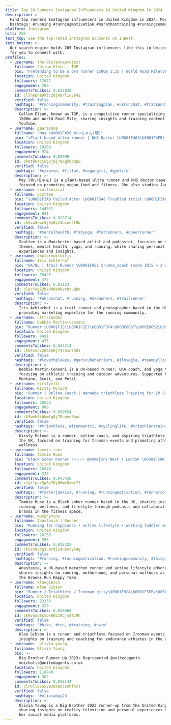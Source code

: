 ```yaml
---
title: Top 10 Runners Instagram Influencers In United Kingdom In 2024
description: >-
  Find top runners Instagram influencers in United Kingdom in 2024. Most popular
  hashtags: #running #runningmotivation #marathontraining #runningcommunity.
platform: Instagram
hits: 205
text_top: See the top-rated Instagram accounts on inBeat.
text_bottom: >-
  Our search engine holds 205 Instagram influencers like this in United Kingdom
  for you to connect with.
profiles:
  - username: the.distanceproject
    fullname: Callum Elson | TDP
    bio: "Pretending to be a pro runner 1500m 3:35 | World Road Mile\U0001F948 YouTube ⤵️"
    location: United Kingdom
    followers: 17677
    engagement: 700
    commentsToLikes: 0.012826
    id: clln6pne9mlcz0j08rl1uv842
    verified: false
    hashtags: '#runningcommunity, #trainingplan, #ukrunchat, #trackandfield'
    description: >-
      Callum Elson, known as TDP, is a competitive runner specializing in the
      1500m and World Road Mile, sharing insights and training content on
      YouTube.
  - username: gaarasama
    fullname: "May \U0001F439 めいちゃん(瑂)"
    bio: "▫️Plant-based ultra runner | NHS Doctor \U0001F469\U0001F3FB‍⚕️ ▫️Promoting vegan food & fitness! \U0001F3C3\U0001F3FB‍♀️\U0001F3CB\U0001F3FB‍♀️\U0001F331 ▫️日本語を勉強しています \U0001F4D6\U0001F4DA ▫️London | \U0001F1EC\U0001F1E7\U0001F1EE\U0001F1EA\U0001F1F2\U0001F1FE\U0001F1E8\U0001F1F3"
    location: United Kingdom
    followers: 10260
    engagement: 924
    commentsToLikes: 0.02099
    id: ck8tb64ciug3j0j78pgkbcmpu
    verified: false
    hashtags: '#nikerun, #fitfam, #vegangirl, #gymlife'
    description: >-
      May (めいちゃん) is a plant-based ultra runner and NHS doctor based in the UK,
      focused on promoting vegan food and fitness. She also studies Japanese.
  - username: scotteeisfat
    fullname: Scottee
    bio: "\U0001F3AD Failed Actor \U0001F3A8 Troubled Artist \U0001F3A4 Self Help Podcast - Out Now! \U0001F4AD Online Yoga - @wonkee.club \U0001F45F Amateur Runner \U0001F9E0 Autistic + Mad \U0001F4CD Manchester, UK"
    location: United Kingdom
    followers: 144531
    engagement: 841
    commentsToLikes: 0.028714
    id: ck5zw5nwc5j5e0i14bzen4t9b
    verified: false
    hashtags: '#mentalhealth, #fatyoga, #fatrunners, #queerrunner'
    description: >-
      Scottee is a Manchester-based artist and podcaster, focusing on self-help
      themes, mental health, yoga, and running, while sharing personal
      experiences and insights.
  - username: explorewithiris_
    fullname: Iris Achterhof
    bio: "UK/NL | Trail Runner \U0001FAE1 @runna_coach (code IRIS > 2 weeks free) \U0001F4F8 Photographer – @irisachterhof.photography ⛰️ Marketing – @peaky_runners"
    location: United Kingdom
    followers: 35425
    engagement: 475
    commentsToLikes: 0.01123
    id: clpcfeg22bxd90k08vt8tuqhe
    verified: false
    hashtags: '#ukrunchat, #running, #ukrunners, #trailrunner'
    description: >-
      Iris Achterhof is a trail runner and photographer based in the UK, also
      providing marketing expertise for the running community.
  - username: ultrarundmc
    fullname: Debbie Martin-Consani
    bio: "Runner \U0001F1EC\U0001F1E7\U0001F3F4\U000E0067\U000E0062\U000E0073\U000E0063\U000E0074\U000E007F Supported by Montane, Scott and Petzl. UKA coach \U0001F3C3‍♀️200hr YTT \U0001F9D8‍♀️ Team @centurionrunning \U0001F4CDGlasgow"
    location: United Kingdom
    followers: 8491
    engagement: 473
    commentsToLikes: 0.044214
    id: ck6tmmoc284ih0j71rmsn6h01
    verified: false
    hashtags: '#lovethelakes, #garscubeharriers, #ilovegla, #teampyllon'
    description: >-
      Debbie Martin-Consani is a UK-based runner, UKA coach, and yoga teacher,
      focusing on athletic training and outdoor adventures. Supported by
      Montane, Scott, and Petzl.
  - username: kirstymfit
    fullname: Kirsty Mcleod
    bio: "Runner | Online Coach | Wannabe triathlete Training for IM Copenhagen \U0001F51C\U0001F1E9\U0001F1F0 \U0001F963 @eleatcereal Coaching enquiries click below\U0001F447"
    location: United Kingdom
    followers: 26533
    engagement: 989
    commentsToLikes: 0.099654
    id: ck9wek5ibkmlg0j78uuye3bwc
    verified: false
    hashtags: '#triathlete, #ironmantri, #cyclinglife, #triathlontraining'
    description: >-
      Kirsty Mcleod is a runner, online coach, and aspiring triathlete based in
      the UK, focused on training for Ironman events and promoting athletic
      wellness.
  - username: tommie_runz
    fullname: Tommie Runz
    bio: "Black Sober Runner ⭐️⭐️⭐️⭐️⭐️ @wmmajors Next ⬆️ London \U0001F399️ @theruneatsleepshow @the.pr.project \U0001F91D\U0001F3FE @genucan @falkesport @tracksmithrunning"
    location: United Kingdom
    followers: 16948
    engagement: 373
    commentsToLikes: 0.043436
    id: clgflpec3p6e70j08me5xwc71
    verified: false
    hashtags: '#fasterjamaica, #running, #runningmotivation, #runnersofinstagram'
    description: >-
      Tommie Runz is a Black sober runner based in the UK, sharing insights on
      running, wellness, and lifestyle through podcasts and collaborations with
      brands in the fitness space.
  - username: murphyruns
    fullname: Anastasia | Runner
    bio: "Running for happiness • active lifestyle • working toddler mama • marathon runner \U0001F1EC\U0001F1E7 Brooks Run Happy Team @brooksrunninguk"
    location: United Kingdom
    followers: 26235
    engagement: 355
    commentsToLikes: 0.018322
    id: ck5zv9v3g3u0r0i14n6mnys8g
    verified: false
    hashtags: '#running, #runningmotivation, #runningcommunity, #thisgirlcan'
    description: >-
      Anastasia, a UK-based marathon runner and active lifestyle advocate,
      shares insights on running, motherhood, and personal wellness as part of
      the Brooks Run Happy Team.
  - username: kloegibson
    fullname: Kloe Gibson
    bio: "Runner / Triathlete / Ironman girly\U0001F3CA\U0001F3FB‍♀️\U0001F6B4\U0001F3FB‍♀️\U0001F3C3\U0001F3FB‍♀️ ✨Just a small girl with big goals✨ Coaching enquiries @kgcoachingkg \U0001F4E7kloegibson@hotmail.com"
    location: United Kingdom
    followers: 23153
    engagement: 329
    commentsToLikes: 0.016968
    id: ck0vuyb0xmps60i19cjs8lz9h
    verified: false
    hashtags: '#bike, #run, #training, #swim'
    description: >-
      Kloe Gibson is a runner and triathlete focused on Ironman events, sharing
      insights on training and coaching for endurance athletes in the UK.
  - username: _olivia.young_
    fullname: Olivia Young
    bio: >-
      Big Brother Runner-Up 2023⭐️ Represented @unitedagents
      mnicholls@unitedagents.co.uk
    location: United Kingdom
    followers: 118749
    engagement: 302
    commentsToLikes: 0.016144
    id: clr6ll8v5uy930k08csohfhvt
    verified: false
    hashtags: '#oliviaday23'
    description: >-
      Olivia Young is a Big Brother 2023 runner-up from the United Kingdom,
      sharing insights on reality television and personal experiences through
      her social media platforms.
---
```


